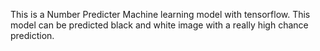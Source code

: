 This is a Number Predicter Machine learning model with tensorflow. This model can be predicted black and white image with a really high chance prediction.
